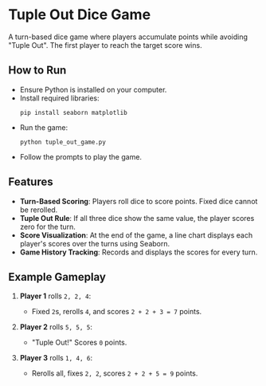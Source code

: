 # Tuple Out Dice Game

A turn-based dice game where players accumulate points while avoiding "Tuple Out". The first player to reach the target score wins.

## How to Run

- Ensure Python is installed on your computer.
- Install required libraries:
  ```
  pip install seaborn matplotlib
  ```
- Run the game:
  ```
  python tuple_out_game.py
  ```
- Follow the prompts to play the game.

## Features

- **Turn-Based Scoring**: Players roll dice to score points. Fixed dice cannot be rerolled.
- **Tuple Out Rule**: If all three dice show the same value, the player scores zero for the turn.
- **Score Visualization**: At the end of the game, a line chart displays each player's scores over the turns using Seaborn.
- **Game History Tracking**: Records and displays the scores for every turn.

## Example Gameplay

1. **Player 1** rolls `2, 2, 4`:  
   - Fixed `2`s, rerolls `4`, and scores `2 + 2 + 3 = 7` points.  

2. **Player 2** rolls `5, 5, 5`:  
   - "Tuple Out!" Scores `0` points.  

3. **Player 3** rolls `1, 4, 6`:  
   - Rerolls all, fixes `2, 2`, scores `2 + 2 + 5 = 9` points.  
